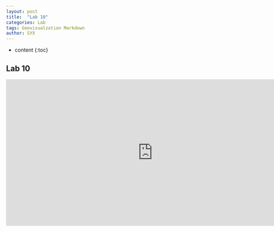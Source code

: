 ```yaml
---
layout: post
title:  "Lab 10"
categories: Lab
tags: Geovisualzation Markdown
author: SYX
---
```


* content
{:toc}









<html>
<head>
        <meta name="DC.date" content="2019-04-09 11:44:19 上午" />
        <meta name="DC.language" content="ENU" />

<meta name="google" value="notranslate" /> 
<meta http-equiv="Content-Type" content="text/html; charset=utf-8" />
<meta http-equiv="X-UA-Compatible" content="IE=edge,chrome=1">
<title>Created by Camtasia 2018</title>


<link href="Untitled Project_embed.css" rel="stylesheet" type="text/css">
</head>
<body>

<h2>Lab 10</h2>
<iframe width="800" height="400" src="https://www.blogger.com/video.g?token=AD6v5dzyhqfMxXEebjrME8xhMRgiFMIzZfuspBoKz-9CHaNBRwCNZd9FOJ5verQzilCh6owESm0vUSEpnO2z9Z1Czhh2qKjggEbC9w-6bmWGcgjEM74z2vYSqHQGyL95nY_DVhvJ9ubJ" frameborder="0" allowfullscreen ></iframe>





</body>
</html>
